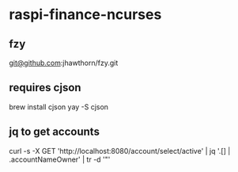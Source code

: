 # raspi-finance-ncurses

## fzy
git@github.com:jhawthorn/fzy.git

## requires cjson
brew install cjson
yay -S cjson

## jq to get accounts
curl -s -X GET 'http://localhost:8080/account/select/active' | jq '.[] | .accountNameOwner' | tr -d '"'
